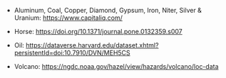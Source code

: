
* Aluminum, Coal, Copper, Diamond, Gypsum, Iron, Niter, Silver & Uranium: https://www.capitaliq.com/

* Horse: https://doi.org/10.1371/journal.pone.0132359.s007

* Oil: https://dataverse.harvard.edu/dataset.xhtml?persistentId=doi:10.7910/DVN/MEH5CS

* Volcano: https://ngdc.noaa.gov/hazel/view/hazards/volcano/loc-data
